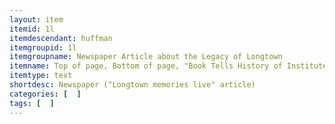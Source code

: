```yaml
---
layout: item
itemid: 1l
itemdescendant: huffman
itemgroupid: 1l
itemgroupname: Newspaper Article about the Legacy of Longtown 
itemname: Top of page, Bottom of page, "Book Tells History of Institute"
itemtype: text
shortdesc: Newspaper ("Longtown memories live" article)
categories: [  ]
tags: [  ]
---
```







